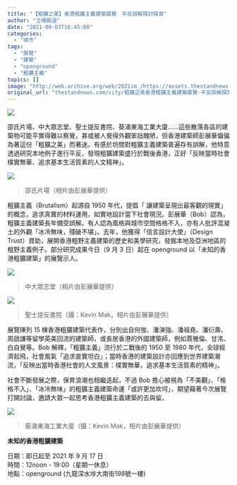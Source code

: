 ```yaml
---
title: "【粗獷之美】香港粗獷主義建築展覽　平反誤解探討保育"
author: "立場報道"
date: "2021-09-03T16:45:00"
categories:
  - "城市"
tags:
  - "展覽"
  - "建築"
  - "openground"
  - "粗獷主義"
topics: []
image: "http://web.archive.org/web/2021im_/https://assets.thestandnews.com/media/photos/template-11_X1eh2tT.png"
original_url: "thestandnews.com/city/粗獷之美香港粗獷主義建築展覽-平反誤解探討保育"
---
```

![](http://web.archive.org/web/2021im_/https://assets.thestandnews.com/media/photos/template-11_X1eh2tT.png)

邵氏片場、中大眾志堂、聖士提反書院、葵涌東海工業大廈……這些散落各區的建築物可能平實得難以察覺，甚或被人覺得外觀笨拙醜陋，但香港建築師彭展華偏偏為著這份「粗獷之美」而著迷。有感於坊間對粗獷主義建築普遍存有誤解，他特意透過研究本地例子進行平反，發現粗獷建築盛行於戰後香港，正好「反映當時社會樸實無華、追求基本生活質素的人文精神」。

![](http://web.archive.org/web/2021im_/https://assets.thestandnews.com/media/photos/Shaw.jpeg)
> 邵氏片場（相片由彭展華提供）

粗獷主義（Brutalism）起源自 1950 年代，提倡「 讓建築呈現出最客觀的現實」的概念，追求真實的材料運用，如實地設計當下社會現況。彭展華（Bob）認為，粗獷主義建築長年備受誤解。有人認為風格與城市空間格格不入，亦有人批評混凝土的外觀「冰冷無味，殘破不堪」。去年，他獲得「信言設計大使」（Design Trust）資助，展開香港粗野主義建築的歷史和美學研究，發掘本地及亞洲地區的粗野主義例子。部分研究成果今日（9 月 3 日）起在 openground 以「未知的香港粗獷建築」的展覽示人。

![](http://web.archive.org/web/2021im_/https://assets.thestandnews.com/media/photos/Chungchi.jpeg)
> 中大眾志堂（相片由彭展華提供）

![](http://web.archive.org/web/2021im_/https://assets.thestandnews.com/media/photos/St.Steph.jpeg)
> 聖士提反書院（攝：Kevin Mak，相片由彭展華提供）

展覽陳列 15 棟香港粗獷建築代表作，分別出自何弢、潘演強、潘祖堯、潘衍壽、周啟謙等留學英美回流的建築師，或長居香港的外國建築師，例如賈雅倫、甘洺、白自覺等。Bob 解釋，「粗獷主義」流行於二戰後的 1950 至 1980 年代，全球經濟起飛，社會風氣「追求直實坦白」；當時香港的建築設計亦回應到世界建築潮流，「反映出當時香港社會的人文風景：樸實無華，追求基本生活質素的精神」。

社會不斷發展之際，保育浪潮也相繼迭起，不過 Bob 擔心被視為「不美觀」、「格格不入」、「冰冷無味」的粗獷主義建築命運「或許更加坎坷」，期望藉著今次展覽打開討論，邀請大眾一起思考香港粗獷主義建築的去與留。

![](http://web.archive.org/web/2021im_/https://assets.thestandnews.com/media/photos/Eastern.jpeg)
> 葵涌東海工業大廈（攝：Kevin Mak，相片由彭展華提供）

**未知的香港粗獷建築**

日期：即日起至 2021 年 9 月 17 日  
時間：12noon - 19:00（星期一休息）  
地點：openground (九龍深水埗大南街198號一樓)